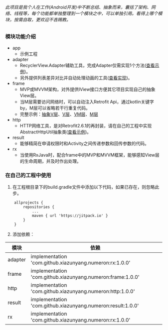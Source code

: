 ###### 此项目是我个人在工作(Android开发)中不断总结、抽象而来，囊括了架构、网络、线程等，每个功能都单独整理到一个模块之中，可以单独引用。看得上哪个模块，按需自取，更欢迎不吝赐教。       

### 模块功能介绍

* app
    * 示例工程
* adapter
    * RecyclerView.Adapter辅助工具，完成Adapter仅需实现1个方法([查看示例](https://github.com/xiazunyang/numeron/blob/master/app/src/main/java/com/numeron/wan/activity/MainActivity.kt#L55))。
    * 另外提供列表差异对比并自动处理动画的工具([查看实现](https://github.com/xiazunyang/numeron/blob/master/adapter/src/main/java/com/numeron/adapter/ItemDiffCallback.kt))。
* frame
    * MVP或MVVM架构，对外提供IView接口方便其它项目实现自己的抽象View层。
    * 当M层需要访问网络时，可以自动注入Retrofit Api，通过kotlin关键字by，M层可以省略若干行重复代码。
    * 完整示例：[抽象V层](https://github.com/xiazunyang/numeron/blob/master/app/src/main/java/com/numeron/wan/abs/AbsMvvmActivity.kt#L21)、[V层](https://github.com/xiazunyang/numeron/blob/master/app/src/main/java/com/numeron/wan/activity/MainActivity.kt#L20)、[VM层](https://github.com/xiazunyang/numeron/blob/master/app/src/main/java/com/numeron/wan/contract/MainContract.kt#L19)、[M层](https://github.com/xiazunyang/numeron/blob/master/app/src/main/java/com/numeron/wan/contract/MainContract.kt#L46)  
* http
    * HTTP网络工具，是对Retrofit2.6.1的再封装，请在自己的工程中实现AbstractHttpUtil抽象类([查看示例](https://github.com/xiazunyang/numeron/blob/master/app/src/main/java/com/numeron/wan/util/Http.kt#L8))。  
* result
    * 能够精简在申请权限时和Activity之间传递参数和回传参数的代码。  
* rx
    * 当使用RxJava时，配合frame中的MVP和MVVM框架，能够感知View层的生命周期，并及时作出处理。  
    
    
### 在自己的工程中使用

1. 在工程根目录下的build.gradle文件中添加以下代码，如果已存在，则忽略此步。

```
    allprojects {
        repositories {
            ...
            maven { url 'https://jitpack.io' }
        }
    }
```

2. 添加依赖：

模块 | 依赖
---------| -------------
adapter | implementation 'com.github.xiazunyang.numeron:rx:1.0.0'
frame | implementation 'com.github.xiazunyang.numeron:frame:1.0.0'
http | implementation 'com.github.xiazunyang.numeron:http:1.0.0'
result | implementation 'com.github.xiazunyang.numeron:result:1.0.0'
rx | implementation 'com.github.xiazunyang.numeron:rx:1.0.0'